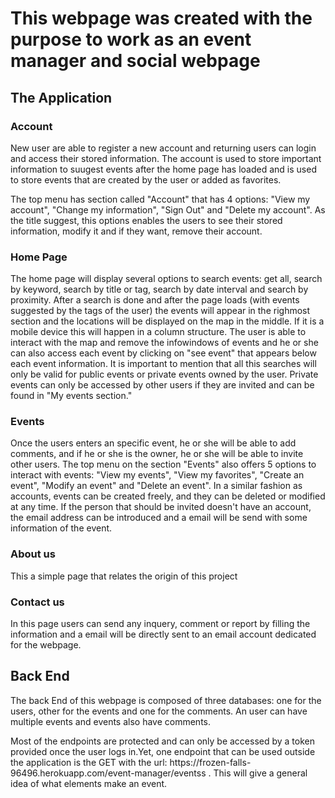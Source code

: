 
<h1>This webpage was created with the purpose to work as an event manager and social webpage</h1>
<h2>The Application</h2>
<h3>Account</h3>
<p>New user are able to register a new account and returning users can login and access their stored information.
The account is used to store important information to suugest events after the home page has loaded and is used to store events that are created by the user or added as favorites.</p>
<p>The top menu has section called "Account" that has 4 options: "View my account", "Change my information", "Sign Out" and "Delete my account". As the title suggest, this options enables the users to see their stored information, 
modify it and if they want, remove their account. </p>
<h3>Home Page</h3>
<p>The home page will display several options to search events: get all, search by keyword, search by title or tag, 
search by date interval and search by proximity. After a search is done and after the page loads (with events suggested by the tags of the user) the events will appear in the righmost section and the locations will be displayed on the map in the middle. If it is a mobile device this will happen in a column structure. The user is able to interact with the map and remove the infowindows of events and he or she can also access each event by clicking on
"see event" that appears below each event information. It is important to mention that all this searches will only be valid for public events or private events owned by the user. Private events can only be accessed by other users if they are invited and can be found in "My events section."</p>
<h3>Events</h3>
<p>Once the users enters an specific event, he or she will be able to add comments, and if he or she is the owner, he or she will be able to invite other users.
The top menu on the section "Events" also offers 5 options to interact with events: "View my events", "View my favorites", "Create an event", "Modify an event" and "Delete an event". In a similar fashion as accounts, events can be created freely, and they can be deleted or modified at any time. If the person that should be invited doesn't have an account, the email address can be introduced and a email will be send with some information of the event. </p>
<h3>About us</h3>
<p>This a simple page that relates the origin of this project </p>
<h3>Contact us</h3>
<p>In this page users can send any inquery, comment or report by filling the information and a email will be directly sent to an email account dedicated for the webpage. </p>
<h2>Back End</h2>
<p>The back End of this webpage is composed of three databases: one for the users, other for the events 
and one for the comments. An user can have multiple events and events also have comments.</p>
<p>Most of the endpoints are protected and can only be accessed by a token provided once the user
logs in.Yet, one endpoint that can be used outside the application is the GET with the url: 
https://frozen-falls-96496.herokuapp.com/event-manager/eventss . This will give a general idea of 
what elements make an event.  </p>


